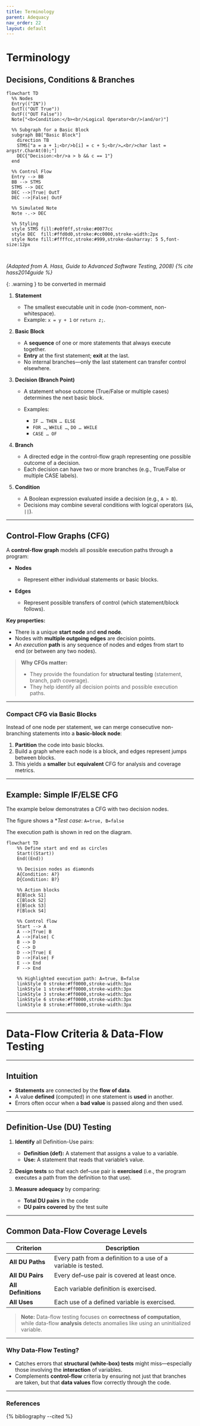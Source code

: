 ```yaml
---
title: Terminology
parent: Adequacy
nav_order: 22
layout: default
---
```


# Terminology

## Decisions, Conditions & Branches


```mermaid
flowchart TD
  %% Nodes
  Entry(("IN"))
  OutT(("OUT True"))
  OutF(("OUT False"))
  Note["<b>Condition:</b><br/>Logical Operator<br/>(and/or)"]

  %% Subgraph for a Basic Block
  subgraph BB["Basic Block"]
    direction TB
    STMS["a = a + 1;<br/>b[i] = c + 5;<br/>…<br/>char last = argstr.CharAt(0);"]
    DEC{"Decision:<br/>a > b && c == 1"}
  end

  %% Control Flow
  Entry --> BB
  BB --> STMS
  STMS --> DEC
  DEC -->|True| OutT
  DEC -->|False| OutF

  %% Simulated Note
  Note -.-> DEC

  %% Styling
  style STMS fill:#e0f0ff,stroke:#0077cc
  style DEC  fill:#ffd0d0,stroke:#cc0000,stroke-width:2px
  style Note fill:#ffffcc,stroke:#999,stroke-dasharray: 5 5,font-size:12px



```

*(Adapted from A. Hass, Guide to Advanced Software Testing, 2008) {% cite hass2014guide %}*

{: .warning }
to be converted in mermaid

1. **Statement**

   * The smallest executable unit in code (non-comment, non-whitespace).
   * Example: `x = y + 1` or `return z;`.

2. **Basic Block**

   * A **sequence** of one or more statements that always execute together.
   * **Entry** at the first statement; **exit** at the last.
   * No internal branches—only the last statement can transfer control elsewhere.

3. **Decision (Branch Point)**

   * A statement whose outcome (True/False or multiple cases) determines the next basic block.
   * Examples:

     * `IF … THEN … ELSE`
     * `FOR …`, `WHILE …`, `DO … WHILE`
     * `CASE … OF`

4. **Branch**

   * A directed edge in the control-flow graph representing one possible outcome of a decision.
   * Each decision can have two or more branches (e.g., True/False or multiple CASE labels).

5. **Condition**

   * A Boolean expression evaluated inside a decision (e.g., `A > B`).
   * Decisions may combine several conditions with logical operators (`&&`, `||`).

---

## Control-Flow Graphs (CFG)

A **control-flow graph** models all possible execution paths through a program:

* **Nodes**

  * Represent either individual statements or basic blocks.
* **Edges**

  * Represent possible transfers of control (which statement/block follows).

**Key properties:**

* There is a unique **start node** and **end node**.
* Nodes with **multiple outgoing edges** are decision points.
* An _execution_ **path** is any sequence of nodes and edges from start to end (or between any two nodes).

> **Why CFGs matter:**
>
> * They provide the foundation for **structural testing** (statement, branch, path coverage).
> * They help identify all decision points and possible execution paths.

---

### Compact CFG via Basic Blocks

Instead of one node per statement, we can merge consecutive non-branching statements into a **basic-block node**:

1. **Partition** the code into basic blocks.
2. Build a graph where each node is a block, and edges represent jumps between blocks.
3. This yields a **smaller** but **equivalent** CFG for analysis and coverage metrics.

---


## Example: Simple IF/ELSE CFG

The example below demonstrates a CFG with two decision nodes.

The figure shows a **Test case*: `A=true, B=false`

The execution path is shown in red on the diagram.

```mermaid
flowchart TD
    %% Define start and end as circles
    Start((Start))
    End((End))

    %% Decision nodes as diamonds
    A{Condition: A?}
    D{Condition: B?}

    %% Action blocks
    B[Block S1]
    C[Block S2]
    E[Block S3]
    F[Block S4]

    %% Control flow
    Start --> A
    A -->|True| B
    A -->|False| C
    B --> D
    C --> D
    D -->|True| E
    D -->|False| F
    E --> End
    F --> End

    %% Highlighted execution path: A=true, B=false
    linkStyle 0 stroke:#ff0000,stroke-width:3px
    linkStyle 1 stroke:#ff0000,stroke-width:3px
    linkStyle 3 stroke:#ff0000,stroke-width:3px
    linkStyle 6 stroke:#ff0000,stroke-width:3px
    linkStyle 8 stroke:#ff0000,stroke-width:3px

```


---

# Data-Flow Criteria & Data-Flow Testing

---

## Intuition

* **Statements** are connected by the **flow of data**.
* A value **defined** (computed) in one statement is **used** in another.
* Errors often occur when a **bad value** is passed along and then used.

---

## Definition-Use (DU) Testing

1. **Identify** all Definition-Use pairs:

   * **Definition (def):** A statement that assigns a value to a variable.
   * **Use:** A statement that reads that variable’s value.

2. **Design tests** so that each def–use pair is **exercised** (i.e., the program executes a path from the definition to that use).

3. **Measure adequacy** by comparing:

   * **Total DU pairs** in the code
   * **DU pairs covered** by the test suite

---

## Common Data-Flow Coverage Levels

| Criterion           | Description                                                    |
| ------------------- | -------------------------------------------------------------- |
| **All DU Paths**    | Every path from a definition to a use of a variable is tested. |
| **All DU Pairs**    | Every def–use pair is covered at least once.                   |
| **All Definitions** | Each variable definition is exercised.                         |
| **All Uses**        | Each use of a defined variable is exercised.                   |

> **Note:** Data-flow testing focuses on **correctness of computation**, while data-flow **analysis** detects anomalies like using an uninitialized variable.

---

### Why Data-Flow Testing?

* Catches errors that **structural (white-box) tests** might miss—especially those involving the **interaction** of variables.
* Complements **control-flow** criteria by ensuring not just that branches are taken, but that **data values** flow correctly through the code.

---

### References

{% bibliography --cited %}
